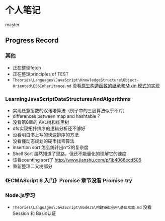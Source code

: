 # 个人笔记
master
## Progress Record
### 其他
* 正在整理fetch
* 正在整理principles of TEST
* `Theories\Languages\JavaScript\KnowledgeStructure\Object-Oriented\ES6Inheritance.md` 没看[原生构造函数的继承](http://es6.ruanyifeng.com/#docs/class-extends#%E5%8E%9F%E7%94%9F%E6%9E%84%E9%80%A0%E5%87%BD%E6%95%B0%E7%9A%84%E7%BB%A7%E6%89%BF)和[Mixin 模式的实现](http://es6.ruanyifeng.com/#docs/class-extends#Mixin-%E6%A8%A1%E5%BC%8F%E7%9A%84%E5%AE%9E%E7%8E%B0)


### LearningJavaScriptDataStructuresAndAlgorithms
* 实现任意层数的汉诺塔算法（例子中的三层算法似乎不对）
* differences between map and hashtable ?
* 没看第8章的 AVL树和红黑树
* dfs实现拓扑排序的逻辑分析还不够好
* 没看明白书上写的快速排序的方法
* 没看懂动态规划的硬币找零算法
* insertion sort 怎么统计出n^2的复杂度
* Shell Sort 虽然知道了思路，但还不能量化的理解它的速度
* 该看counting sort了 http://www.jianshu.com/p/1b4068ccd505
* 重新整理二叉树部分


### 《ECMAScript 6 入门》Promise 章节没看 Promise.try

### Node.js学习
* `Theories\Languages\JavaScript\NodeJS\构建Web应用\基础功能.md` 没看 Session 和
Basic认证
